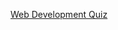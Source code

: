 [Web Development Quiz](https://prabhu3553321-png.github.io/prabhu3553321-png-PRABHU-S-TNSDC-FWD-DP/)
